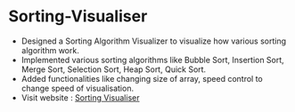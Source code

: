 # Sorting-Visualiser
+ Designed a Sorting Algorithm Visualizer to visualize how various sorting algorithm work.
+ Implemented various sorting algorithms like Bubble Sort, Insertion Sort, Merge Sort, Selection Sort, Heap Sort, Quick
Sort.
+ Added functionalities like changing size of array, speed control to change speed of visualisation.
+ Visit website : [Sorting Visualiser](https://imdk18.github.io/Sorting-Visualiser/)
